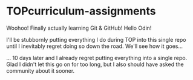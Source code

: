 # TOPcurriculum-assignments
Woohoo! Finally actually learning Git & GitHub!
Hello Odin!

I'll be stubbornly putting everything I do during TOP into this single repo until I inevitably regret doing so down the road. We'll see how it goes...

... 10 days later and I already regret putting everything into a single repo. Glad I didn't let this go on for too long, but I also should have asked the community about it sooner.